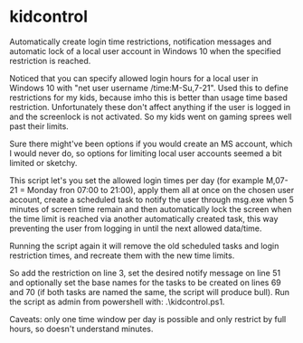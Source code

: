 # kidcontrol
Automatically create login time restrictions, notification messages and automatic lock of a local user account in Windows 10 when the specified restriction is reached.

Noticed that you can specify allowed login hours for a local user in Windows 10 with "net user username /time:M-Su,7-21". Used this to define restrictions for my kids, because imho this is better than usage time based restriction. Unfortunately these don't affect anything if the user is logged in and the screenlock is not activated. So my kids went on gaming sprees well past their limits.

Sure there might've been options if you would create an MS account, which I would never do, so options for limiting local user accounts seemed a bit limited or sketchy.

This script let's you set the allowed login times per day (for example M,07-21 = Monday fron 07:00 to 21:00), apply them all at once on the chosen user account, create a scheduled task to notify the user through msg.exe when 5 minutes of screen time remain and then automatically lock the screen when the time limit is reached via another automatically created task, this way preventing the user from logging in until the next allowed data/time.

Running the script again it will remove the old scheduled tasks and login restriction times, and recreate them with the new time limits.

So add the restriction on line 3, set the desired notify message on line 51 and optionally set the base names for the tasks to be created on lines 69 and 70 (if both tasks are named the same, the script will produce bull). Run the script as admin from powershell with: .\kidcontrol.ps1.

Caveats: only one time window per day is possible and only restrict by full hours, so doesn't understand minutes.
